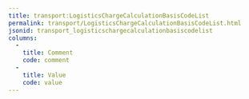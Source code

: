 ```yaml
---
title: transport:LogisticsChargeCalculationBasisCodeList
permalink: transport/LogisticsChargeCalculationBasisCodeList.html
jsonid: transport_logisticschargecalculationbasiscodelist
columns:
  - 
    title: Comment
    code: comment
  - 
    title: Value
    code: value
---
```


